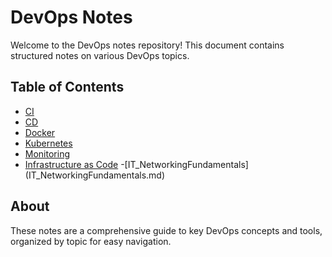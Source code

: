 # DevOps Notes

Welcome to the DevOps notes repository! This document contains structured notes on various DevOps topics.

## Table of Contents
- [CI](./CI.md)
- [CD](./CD.md)
- [Docker](./Docker.md)
- [Kubernetes](./Kubernetes.md)
- [Monitoring](./Monitoring.md)
- [Infrastructure as Code](./Infrastructure-as-Code.md)
-[IT_NetworkingFundamentals] (IT_NetworkingFundamentals.md)

## About
These notes are a comprehensive guide to key DevOps concepts and tools, organized by topic for easy navigation.
